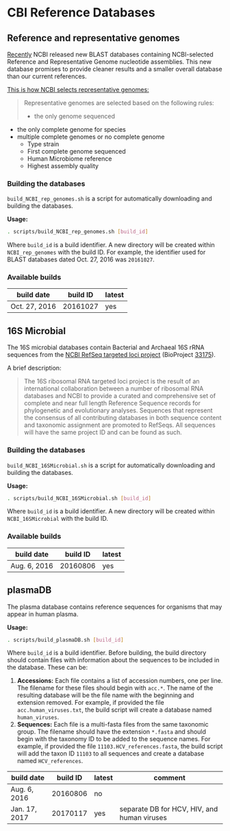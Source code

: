 # CBI Reference Databases

## Reference and representative genomes

[Recently](https://www.ncbi.nlm.nih.gov/news/10-11-2016-ncbi-minute-new-blast-dbs/)
NCBI released new BLAST databases containing NCBI-selected Reference and Representative
Genome nucleotide assemblies. This new database promises to provide cleaner results and
a smaller overall database than our current references.

[This is how NCBI selects representative genomes:](https://www.ncbi.nlm.nih.gov/genome/browse/refhelp/)

>Representative genomes are selected based on the following rules:
>
>+ the only genome sequenced
+ the only complete genome for species
+ multiple complete genomes or no complete genome
    + Type strain
    + First complete genome sequenced
    + Human Microbiome reference
    + Highest assembly quality


### Building the databases

`build_NCBI_rep_genomes.sh` is a script for automatically downloading and 
building the databases.

**Usage:**

```bash
. scripts/build_NCBI_rep_genomes.sh [build_id]
```

Where `build_id` is a build identifier. A new directory will be created within 
`NCBI_rep_genomes` with the build ID. For example, the identifier used for 
BLAST databases dated Oct. 27, 2016 was `20161027`.

### Available builds

| build date    | build ID    | latest |
| ------------- | ----------- | ------ |
| Oct. 27, 2016 | 20161027    | yes    |

## 16S Microbial

The 16S microbial databases contain Bacterial and Archaeal 16S rRNA sequences
from the [NCBI RefSeq targeted loci project](https://www.ncbi.nlm.nih.gov/refseq/targetedloci/) (BioProject [33175](https://www.ncbi.nlm.nih.gov/bioproject/33175)).

A brief description:

>The 16S ribosomal RNA targeted loci project is the result of an international collaboration between a number of ribosomal RNA databases and NCBI to provide a curated and comprehensive set of complete and near full length Reference Sequence records for phylogenetic and evolutionary analyses. Sequences that represent the consensus of all contributing databases in both sequence content and taxonomic assignment are promoted to RefSeqs. All sequences will have the same project ID and can be found as such.

### Building the databases

`build_NCBI_16SMicrobial.sh` is a script for automatically downloading and 
building the databases.

**Usage:**

```bash
. scripts/build_NCBI_16SMicrobial.sh [build_id]
```

Where `build_id` is a build identifier. A new directory will be created within 
`NCBI_16SMicrobial` with the build ID.

### Available builds

| build date    | build ID    | latest |
| ------------- | ----------- | ------ |
| Aug. 6, 2016  | 20160806    | yes    |


## plasmaDB

The plasma database contains reference sequences for organisms that may appear in human plasma.

**Usage:**

```bash
. scripts/build_plasmaDB.sh [build_id]
```

Where `build_id` is a build identifier. Before building, the build directory should contain files with information about the sequences to be included in the database. These can be:

1. **Accessions:** Each file contains a list of accession numbers, one per line. The filename for these files should begin with `acc.*`. The name of the resulting database will be the file name with the beginning and extension removed. For example, if provided the file `acc.human_viruses.txt`, the build script will create a database named `human_viruses`.
2. **Sequences:** Each file is a multi-fasta files from the same taxonomic group. The filename should have the extension `*.fasta` and should begin with the taxonomy ID to be added to the sequence names. For example, if provided the file `11103.HCV_references.fasta`, the build script will add the taxon ID `11103` to all sequences and create a database named `HCV_references`.

| build date     | build ID    | latest | comment |
| -------------- | ----------- | ------ | ------- |
| Aug. 6, 2016   | 20160806    | no     |
| Jan. 17, 2017  | 20170117    | yes    | separate DB for HCV, HIV, and human viruses |


